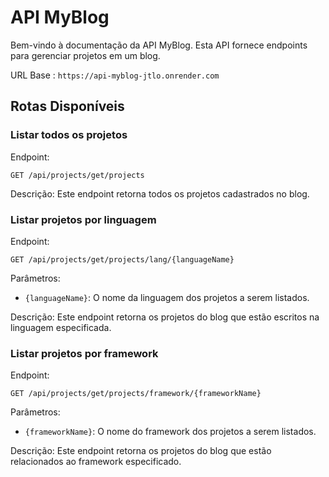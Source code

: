 # API MyBlog

Bem-vindo à documentação da API MyBlog. Esta API fornece endpoints para gerenciar projetos em um blog.

URL Base : `https://api-myblog-jtlo.onrender.com`

## Rotas Disponíveis

### Listar todos os projetos

Endpoint:
```
GET /api/projects/get/projects
```

Descrição:
Este endpoint retorna todos os projetos cadastrados no blog.

### Listar projetos por linguagem

Endpoint:
```
GET /api/projects/get/projects/lang/{languageName}
```

Parâmetros:
- `{languageName}`: O nome da linguagem dos projetos a serem listados.

Descrição:
Este endpoint retorna os projetos do blog que estão escritos na linguagem especificada.

### Listar projetos por framework

Endpoint:
```
GET /api/projects/get/projects/framework/{frameworkName}
```

Parâmetros:
- `{frameworkName}`: O nome do framework dos projetos a serem listados.

Descrição:
Este endpoint retorna os projetos do blog que estão relacionados ao framework especificado.
